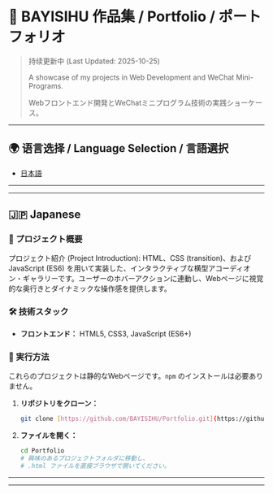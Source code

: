 # 🌟 BAYISIHU 作品集 / Portfolio / ポートフォリオ

> 持续更新中 (Last Updated: 2025-10-25)
>
>
> A showcase of my projects in Web Development and WeChat Mini-Programs.
>
> Webフロントエンド開発とWeChatミニプログラム技術の実践ショーケース。

---

## 🌍 语言选择 / Language Selection / 言語選択

* [日本語](#-japanese)

---
---

## 🇯🇵 Japanese

### 🚀 プロジェクト概要

プロジェクト紹介 (Project Introduction): 
HTML、CSS (transition)、およびJavaScript (ES6) を用いて実装した、インタラクティブな横型アコーディオン・ギャラリーです。ユーザーのホバーアクションに連動し、Webページに視覚的な奥行きとダイナミックな操作感を提供します。

### 🛠️ 技術スタック

* **フロントエンド：** HTML5, CSS3, JavaScript (ES6+)

### 📂 実行方法

これらのプロジェクトは静的なWebページです。`npm` のインストールは必要ありません。

1.  **リポジトリをクローン：**
    ```bash
    git clone [https://github.com/BAYISIHU/Portfolio.git](https://github.com/BAYISIHU/Portfolio.git)
    ```

2.  **ファイルを開く：**
    ```bash
    cd Portfolio
    # 興味のあるプロジェクトフォルダに移動し、
    # .html ファイルを直接ブラウザで開いてください。
    ```
---
---

